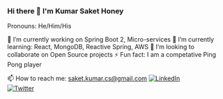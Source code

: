 ### Hi there 👋 I'm Kumar Saket Honey
Pronouns: He/Him/His 

<!--
**sakethoney/sakethoney** is a ✨ _special_ ✨ repository because its `README.md` (this file) appears on your GitHub profile.

Here are some ideas to get you started:

- 🔭 I’m currently working on ...
- 🌱 I’m currently learning ...
- 👯 I’m looking to collaborate on ...
- 🤔 I’m looking for help with ...
- 💬 Ask me about ...
- 📫 How to reach me: ...
- 😄 Pronouns: ...
- ⚡ Fun fact: ...
-->
 🔭 I’m currently working on Spring Boot 2, Micro-services
 🌱 I’m currently learning: React, MongoDB, Reactive Spring, AWS
 👯 I’m looking to collaborate on Open Source projects
 ⚡ Fun fact: I am a competative Ping Pong player

 📫 How to reach me: 
      saket.kumar.cs@gmail.com
      [![LinkedIn](https://example.com/linkedin_logo.png)](https://www.linkedin.com/in/kumar-saket-honey-27a366a/)    
      [![Twitter](https://example.com/twitter_logo.png)](https://twitter.com/sakethoney)
